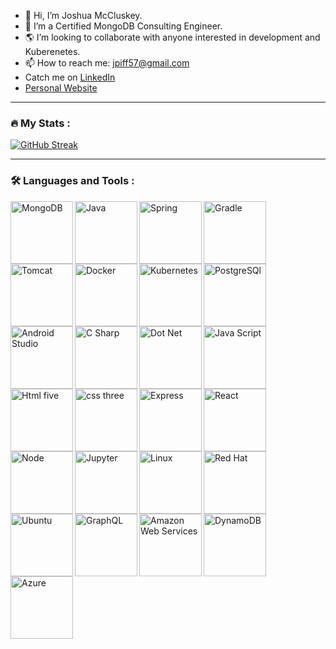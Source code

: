 
- 👋 Hi, I’m Joshua McCluskey.
- 🍃 I’m a Certified MongoDB Consulting Engineer.
- 🌎 I’m looking to collaborate with anyone interested in development and Kuberenetes.
- 📫 How to reach me: jpiff57@gmail.com
- Catch me on [LinkedIn](https://www.linkedin.com/in/joshua-mccluskey/)
- [Personal Website](https://www.joshmccluskey.com/)

---

### :fire: My Stats :

[![GitHub Streak](https://streak-stats.demolab.com/?user=joshuamccluskey&theme=merko)](https://git.io/streak-stats)

---
### :hammer_and_wrench: Languages and Tools :
<div>
<img src="https://cdn.jsdelivr.net/gh/devicons/devicon/icons/mongodb/mongodb-original-wordmark.svg" alt="MongoDB" width="100" align="left"/>
<img src="https://cdn.jsdelivr.net/gh/devicons/devicon/icons/java/java-original-wordmark.svg" alt="Java" width="100" align="left"/>
<img src="https://cdn.jsdelivr.net/gh/devicons/devicon/icons/spring/spring-original-wordmark.svg" alt="Spring" width="100" align="left"/>
<img src="https://cdn.jsdelivr.net/gh/devicons/devicon@latest/icons/gradle/gradle-original-wordmark.svg" alt="Gradle" width="100" align="left"/>
<img src="https://cdn.jsdelivr.net/gh/devicons/devicon/icons/tomcat/tomcat-original-wordmark.svg" alt="Tomcat" width="100" align="left"/>
<img src="https://cdn.jsdelivr.net/gh/devicons/devicon/icons/docker/docker-original-wordmark.svg" alt="Docker" width="100" align="left" />
<img src="https://cdn.jsdelivr.net/gh/devicons/devicon@latest/icons/kubernetes/kubernetes-original-wordmark.svg"alt="Kubernetes" width="100" align="left"/>
<img src="https://cdn.jsdelivr.net/gh/devicons/devicon/icons/postgresql/postgresql-original-wordmark.svg" alt="PostgreSQl" width="100" align="left"/>
<img src="https://cdn.jsdelivr.net/gh/devicons/devicon/icons/androidstudio/androidstudio-original-wordmark.svg" alt="Android Studio" width="100" align="left"/>
<img src="https://cdn.jsdelivr.net/gh/devicons/devicon/icons/csharp/csharp-original.svg" alt="C Sharp" width="100" align="left"/>
<img src="https://cdn.jsdelivr.net/gh/devicons/devicon/icons/dot-net/dot-net-original-wordmark.svg" alt="Dot Net" width="100" align="left"/>
<img src="https://cdn.jsdelivr.net/gh/devicons/devicon/icons/javascript/javascript-original.svg" alt="Java Script" width="100" align="left"/>
<img src="https://cdn.jsdelivr.net/gh/devicons/devicon/icons/html5/html5-original-wordmark.svg" alt="Html five" width="100" align="left"/>
<img src="https://cdn.jsdelivr.net/gh/devicons/devicon/icons/css3/css3-original-wordmark.svg" alt="css three" width="100" align="left"/>
<img src="https://cdn.jsdelivr.net/gh/devicons/devicon/icons/express/express-original-wordmark.svg" alt="Express" width="100" align="left"/>
<img src="https://cdn.jsdelivr.net/gh/devicons/devicon/icons/react/react-original-wordmark.svg" alt="React" width="100" align="left"/>
<img src="https://cdn.jsdelivr.net/gh/devicons/devicon/icons/nodejs/nodejs-original-wordmark.svg" alt="Node"  width="100" align="left"/>
<img src="https://cdn.jsdelivr.net/gh/devicons/devicon@latest/icons/jupyter/jupyter-original-wordmark.svg" alt="Jupyter"  width="100" align="left"/>
<img src="https://cdn.jsdelivr.net/gh/devicons/devicon@latest/icons/linux/linux-original.svg" alt="Linux"  width="100" align="left"/>
<img src="https://cdn.jsdelivr.net/gh/devicons/devicon@latest/icons/redhat/redhat-plain-wordmark.svg" alt="Red Hat"  width="100" align="left"/>
<img src="https://cdn.jsdelivr.net/gh/devicons/devicon@latest/icons/ubuntu/ubuntu-original-wordmark.svg" alt="Ubuntu"  width="100" align="left"/>
<img src="https://cdn.jsdelivr.net/gh/devicons/devicon@latest/icons/graphql/graphql-plain-wordmark.svg" alt="GraphQL"  width="100" align="left"/>
<img src="https://cdn.jsdelivr.net/gh/devicons/devicon@latest/icons/amazonwebservices/amazonwebservices-original-wordmark.svg" alt="Amazon Web Services"  width="100" align="left"/>
<img src="https://cdn.jsdelivr.net/gh/devicons/devicon@latest/icons/dynamodb/dynamodb-original.svg" alt="DynamoDB"  width="100" align="left"/>
<img src="https://cdn.jsdelivr.net/gh/devicons/devicon@latest/icons/azure/azure-original-wordmark.svg" alt="Azure"  width="100" align="left"/>

</div>






<!---
joshuamccluskey/joshuamccluskey is a ✨ special ✨ repository because its `README.md` (this file) appears on your GitHub profile.
You can click the Preview link to take a look at your changes.
--->
